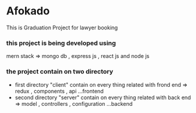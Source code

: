 # Afokado
 This is Graduation Project for lawyer booking
### this project is being developed using
 mern stack => mongo db , express js , react js and node js
### the project contain on two directory
 - first directory "client"
contain on every thing related with frond end => redux , components , api ...frontend
 - second directory "server"
contain on every thing related with back end => model , controllers , configuration ...backend 

